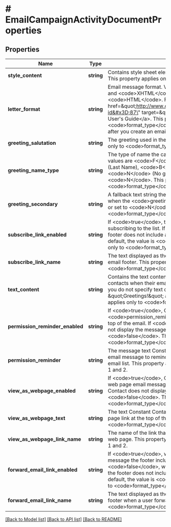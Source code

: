 # # EmailCampaignActivityDocumentProperties

## Properties

Name | Type | Description | Notes
------------ | ------------- | ------------- | -------------
**style_content** | **string** | Contains style sheet elements for XHTML letter format emails. This property applies only to &lt;code&gt;format_type&lt;/code&gt; 1. | [optional]
**letter_format** | **string** | Email message format. Valid values are &lt;code&gt;HTML&lt;/code&gt; and &lt;code&gt;XHTML&lt;/code&gt;. By default, the value is &lt;code&gt;HTML&lt;/code&gt;. For more information, see the &lt;a href&#x3D;\&quot;http://www.constantcontact.com/display_media.jsp?id&#x3D;87\&quot; target&#x3D;\&quot;_blank\&quot;&gt;Advanced Editor User&#39;s Guide&lt;/a&gt;. This property applies only to &lt;code&gt;format_type&lt;/code&gt; 1. You cannot change this property after you create an email. | [optional] [readonly] [default to 'HTML']
**greeting_salutation** | **string** | The greeting used in the email message. This property applies only to &lt;code&gt;format_type&lt;/code&gt; 1. | [optional]
**greeting_name_type** | **string** | The type of name the campaign uses to greet the contact. Valid values are &lt;code&gt;F&lt;/code&gt; (First Name), &lt;code&gt;L&lt;/code&gt; (Last Name), &lt;code&gt;B&lt;/code&gt; (First and Last Name), or &lt;code&gt;N&lt;/code&gt; (No greeting). By default, the value is &lt;code&gt;N&lt;/code&gt;. This property applies only to &lt;code&gt;format_type&lt;/code&gt; 1. | [optional] [default to 'N']
**greeting_secondary** | **string** | A fallback text string the campaign uses to greet the contact when the &lt;code&gt;greeting_name_type&lt;/code&gt; is not available or set to &lt;code&gt;N&lt;/code&gt;. This property applies only to &lt;code&gt;format_type&lt;/code&gt; 1. | [optional]
**subscribe_link_enabled** | **string** | If &lt;code&gt;true&lt;/code&gt;, the email footer includes a link for subscribing to the list. If &lt;code&gt;false&lt;/code&gt;, the message footer does not include a link for subscribing to the list. By default, the value is &lt;code&gt;false&lt;/code&gt;. This property applies only to &lt;code&gt;format_type&lt;/code&gt; 1. | [optional] [default to 'false']
**subscribe_link_name** | **string** | The text displayed as the name for the subscribe link in the email footer. This property applies only to &lt;code&gt;format_type&lt;/code&gt; 1. | [optional]
**text_content** | **string** | Contains the text content that Constant Contact displays to contacts when their email client cannot display HTML email. If you do not specify text content, Constant Contact displays \&quot;Greetings!\&quot; as the text content. This property applies only to &lt;code&gt;format_type&lt;/code&gt; 1. | [optional]
**permission_reminder_enabled** | **string** | If &lt;code&gt;true&lt;/code&gt;, Constant Contact displays your &lt;code&gt;permission_reminder&lt;/code&gt; message to contacts at top of the email. If &lt;code&gt;false&lt;/code&gt;, Constant Contact does not display the message. By default, the value is &lt;code&gt;false&lt;/code&gt;. This property applies to &lt;code&gt;format_type&lt;/code&gt; 1 and 2. | [optional] [default to 'false']
**permission_reminder** | **string** | The message text Constant Contact displays at the top of the email message to remind users that they are subscribed to an email list. This property applies to &lt;code&gt;format_type&lt;/code&gt; 1 and 2. | [optional]
**view_as_webpage_enabled** | **string** | If &lt;code&gt;true&lt;/code&gt;, Constant Contact displays the view as web page email message. If &lt;code&gt;false&lt;/code&gt; Constant Contact does not display the message. By default, the value is &lt;code&gt;false&lt;/code&gt;. This property applies to &lt;code&gt;format_type&lt;/code&gt; 1 and 2. | [optional] [default to 'false']
**view_as_webpage_text** | **string** | The text Constant Contact displays before the view as web page link at the top of the email. This property applies to &lt;code&gt;format_type&lt;/code&gt; 1 and 2. | [optional]
**view_as_webpage_link_name** | **string** | The name of the link that users can click to view the email as a web page. This property applies to &lt;code&gt;format_type&lt;/code&gt; 1 and 2. | [optional]
**forward_email_link_enabled** | **string** | If &lt;code&gt;true&lt;/code&gt;, when the user forwards an email message the footer includes a link for subscribing to the list. If &lt;code&gt;false&lt;/code&gt;, when a user forwards an email message the footer does not include a link for subscribing to the list. By default, the value is &lt;code&gt;false&lt;/code&gt;. This property applies to &lt;code&gt;format_type&lt;/code&gt; 1 and 2. | [optional] [default to 'false']
**forward_email_link_name** | **string** | The text displayed as the name for the forward email link in the footer when a user forwards an email. This property applies to &lt;code&gt;format_type&lt;/code&gt; 1 and 2. | [optional]

[[Back to Model list]](../../README.md#models) [[Back to API list]](../../README.md#endpoints) [[Back to README]](../../README.md)
